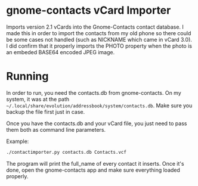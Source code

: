 # gnome-contacts vCard Importer

Imports version 2.1 vCards into the Gnome-Contacts contact database. I made this in order to import the contacts from my old phone so there could be some cases not handled (such as NICKNAME which came in vCard 3.0). I did confirm that it properly imports the PHOTO property when the photo is an embeded BASE64 encoded JPEG image.

# Running

In order to run, you need the contacts.db from gnome-contacts. On my system, it was at the path `~/.local/share/evolution/addressbook/system/contacts.db`. Make sure you backup the file first just in case.

Once you have the contacts.db and your vCard file, you just need to pass them both as command line parameters.

Example:

```bash
./contactimporter.py contacts.db Contacts.vcf
```

The program will print the full_name of every contact it inserts. Once it's done, open the gnome-contacts app and make sure everything loaded properly.
